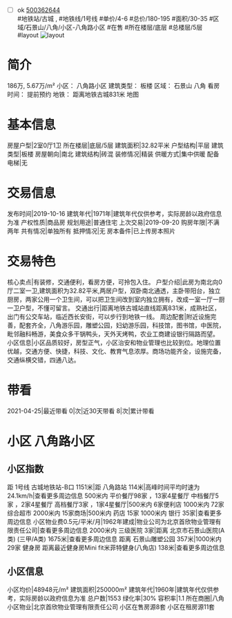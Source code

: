 - [ ] ok [500362644](https://bj.5i5j.com/ershoufang/500362644.html)  
 #地铁站/古城 ,  #地铁线/1号线
#单价/4-6 #总价/180-195 #面积/30-35   #区域/石景山/八角/小区-八角路小区 #在售 #所在楼层/底层 #总楼层/5层 #layout 
![layout](http://image2.5i5j.com//group2/M00/B5/1B/CgqJM12nP1uAPeC9AAKGQPwryOI617.jpg_P5.jpg) 
# 简介 
 186万,  5.67万/m² 
小区： 八角路小区
建筑类型： 板楼
区域： 石景山 八角
看房时间： 提前预约
地铁： 距离地铁古城831米 地图
# 基本信息 
 房屋户型|2室0厅1卫
所在楼层|底层/5层
建筑面积|32.82平米
户型结构|平层
建筑类型|板楼
房屋朝向|南北
建筑结构|砖混
装修情况|精装
供暖方式|集中供暖
配备电梯|无
# 交易信息 
 发布时间|2019-10-16
建筑年代|1971年|建筑年代仅供参考，实际房龄以政府信息为准
产权性质|商品房
规划用途|普通住宅
上次交易|2019-09-20
购房年限|不满两年
共有情况|单独所有
抵押情况|无
房本备件|已上传房本照片
# 交易特色 
 核心卖点|有装修，交通便利，看房方便，可拎包入住。
户型介绍|此房为南北向0厅二室一卫,建筑面积为32.82平米,两居户型，双卧南北通透，主卧带阳台，独立厨房，两家公用一个卫生间，可以把卫生间改到室内独立拥有，改成一室一厅一厨一卫户型，不懂可留言。
交通出行|距离地铁古城站直线距离831米，成熟社区，出门有公交车站，临近西长安街，可以步行到地铁一线。
周边配套|附近设施完善，配套齐全，八角游乐园，雕塑公园，妇幼游乐园，科技馆，图书馆，中医院，毗邻融科畅游，美食众多干锅鸭头，天外天烤鸭，农业工商建设银行隔路而望。
小区信息|小区品质较好，房型正气，小区治安和物业管理也比较到位。地理位置优越，交通方便、快捷，科技、文化、教育气息浓厚。商场功能齐全，设施完备，交通纵横交错，四通八达。
# 带看 
 2021-04-25|最近带看	 0|次|近30天带看	 8|次|累计带看
# 小区 八角路小区
## 小区指数 
 距 1号线 古城地铁站-B口 1151米|距 八角路站 114米|高峰时间平均时速为24.1km/h|查看更多周边信息
500米内 平价餐厅98家 ，13家4星餐厅
中档餐厅5家 ，2家4星餐厅
高档餐厅3家 ，1家4星餐厅|500米内 6家便利店
1000米内 72家综合超市
2000米内 15家商场|500米内 药店 15家
1000米内 银行 35家|查看更多周边信息
小区物业费0.5元/平米/月|1962年建成|物业公司为北京首欣物业管理有限责任公司|查看更多周边信息
2000米内 三级医院 3家|距离 北京市石景山医院(A类) (三甲/A类) 1675米|查看更多周边信息
距离 石景山雕塑公园 357米|1000米内 29家 健身房
距离最近健身房Mini fit米菲特健身(八角店) 138米|查看更多周边信息
## 小区信息 
 小区均价|48948元/m²
建筑面积|250000m²
建筑年代|1960年|建筑年代仅供参考，实际房龄以政府信息为准
总户数|1553
绿化率|30%
容积率|1.1
所在商圈|八角
小区物业|北京首欣物业管理有限责任公司
小区在售房源8套
小区在租房源11套
